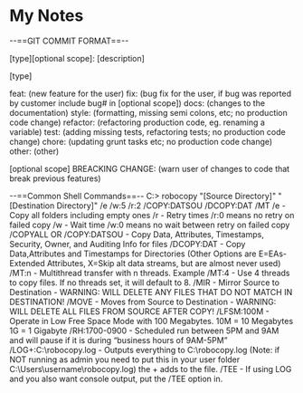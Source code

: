 # My Notes

--==GIT COMMIT FORMAT==--<br>
<p>[type][optional scope]: [description]<p>
<p>[type]<p>
feat: (new feature for the user)
fix: (bug fix for the user, if bug was reported by customer include bug# in [optional scope])
docs: (changes to the documentation)
style: (formatting, missing semi colons, etc; no production code change)
refactor: (refactoring production code, eg. renaming a variable)
test: (adding missing tests, refactoring tests; no production code change)
chore: (updating grunt tasks etc; no production code change)
other: (other)

[optional scope]
BREACKING CHANGE: (warn user of changes to code that break previous features)

--==Common Shell Commands==--
C:\> robocopy "[Source Directory]" "[Destination Directory]" /e /w:5 /r:2 /COPY:DATSOU /DCOPY:DAT /MT
/e - Copy all folders including empty ones
/r - Retry times /r:0 means no retry on failed copy
/w - Wait time /w:0 means no wait between retry on failed copy
/COPYALL OR /COPY:DATSOU - Copy Data, Attributes, Timestamps, Security, Owner, and Auditing Info for files
/DCOPY:DAT - Copy Data,Attributes and Timestamps for Directories (Other Options are E=EAs-Extended Attributes, X=Skip alt data streams, but are almost never used)
/MT:n - Multithread transfer with n threads. Example /MT:4 - Use 4 threads to copy files. If no threads set, it will default to 8.
/MIR - Mirror Source to Destination - WARNING: WILL DELETE ANY FILES THAT DO NOT MATCH IN DESTINATION!
/MOVE - Moves from Source to Destination - WARNING: WILL DELETE ALL FILES FROM SOURCE AFTER COPY!
/LFSM:100M - Operate in Low Free Space Mode with 100 Megabytes. 10M = 10 Megabytes 1G = 1 Gigabyte
/RH:1700-0900 - Scheduled run between 5PM and 9AM and will pause if it is during “business hours of 9AM-5PM”
/LOG+:C:\robocopy.log - Outputs everything to C:\robocopy.log (Note: if NOT running as admin you need to put this in your user folder C:\Users\username\robocopy.log) the + adds to the file.
/TEE - If using LOG and you also want console output, put the /TEE option in.
